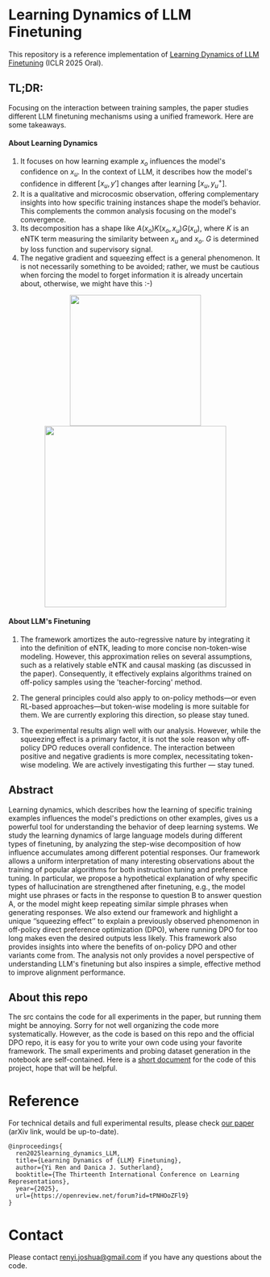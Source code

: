 # Learning Dynamics of LLM Finetuning

This repository is a reference implementation of [Learning Dynamics of LLM Finetuning](https://openreview.net/forum?id=tPNHOoZFl9&referrer=%5BAuthor%20Console%5D(%2Fgroup%3Fid%3DICLR.cc%2F2025%2FConference%2FAuthors%23your-submissions)) (ICLR 2025 Oral).

## TL;DR: 
Focusing on the interaction between training samples, the paper studies different LLM finetuning mechanisms using a unified framework. Here are some takeaways.

#### About Learning Dynamics

1. It focuses on how learning example $x_o$ influences the model's confidence on $x_u$. In the context of LLM, it describes how the model's confidence in different $[x_u, y']$ changes after learning $[x_u,y_u^+]$.
2. It is a qualitative and microcosmic observation,  offering complementary insights into how specific training instances shape the model’s behavior. This complements the common analysis focusing on the model's convergence.
3. Its decomposition has a shape like $A(x_o)K(x_o,x_u)G(x_u)$, where $K$ is an eNTK term measuring the similarity between $x_u$ and $x_o$. $G$ is determined by loss function and supervisory signal.
4. The negative gradient and squeezing effect is a general phenomenon. It is not necessarily something to be avoided; rather, we must be cautious when forcing the model to forget information it is already uncertain about, otherwise, we might have this :-)

<div align=center><img src="https://github.com/Joshua-Ren/Learning_dynamics_LLM/blob/main/something_interesting/squeezing_effect.png" width="260"/><img src="https://github.com/Joshua-Ren/Learning_dynamics_LLM/blob/main/something_interesting/doutub_gif.gif" width="360"/></div>

#### About LLM's Finetuning

1. The framework amortizes the auto-regressive nature by integrating it into the definition of eNTK, leading to more concise non-token-wise modeling. 
However, this approximation relies on several assumptions, such as a relatively stable eNTK and causal masking (as discussed in the paper).
Consequently, it effectively explains algorithms trained on off-policy samples using the 'teacher-forcing' method.

2. The general principles could also apply to on-policy methods—or even RL-based approaches—but token-wise modeling is more suitable for them. We are currently exploring this direction, so please stay tuned.
3. The experimental results align well with our analysis. However, while the squeezing effect is a primary factor, it is not the sole reason why off-policy DPO reduces overall confidence.
   The interaction between positive and negative gradients is more complex, necessitating token-wise modeling. We are actively investigating this further — stay tuned.


## Abstract

Learning dynamics, which describes how the learning of specific training examples influences the model's predictions on other examples, gives us a powerful tool for understanding the behavior of deep learning systems. 
We study the learning dynamics of large language models during different types of finetuning, by analyzing the step-wise decomposition of how influence accumulates among different potential responses.
Our framework allows a uniform interpretation of many interesting observations about the training of popular algorithms for both instruction tuning and preference tuning. 
In particular, we propose a hypothetical explanation of why specific types of hallucination are strengthened after finetuning, e.g., 
the model might use phrases or facts in the response to question B to answer question A, or the model might keep repeating similar simple phrases when generating responses. 
We also extend our framework and highlight a unique ‘’squeezing effect’’ to explain a previously observed phenomenon in off-policy direct preference optimization (DPO), 
where running DPO for too long makes even the desired outputs less likely. This framework also provides insights into where the benefits of on-policy DPO and other variants come from. 
The analysis not only provides a novel perspective of understanding LLM's finetuning but also inspires a simple, effective method to improve alignment performance.

## About this repo

The src contains the code for all experiments in the paper, but running them might be annoying. 
Sorry for not well organizing the code more systematically. 
However, as the code is based on this repo and the official DPO repo, 
it is easy for you to write your own code using your favorite framework. 
The small experiments and probing dataset generation in the notebook are self-contained. 
Here is a [short document](https://weak-family-7e4.notion.site/Go-over-the-codebase-19c85a5295b8808ea13cf33f18ada4a8) for the code of this project, hope that will be helpful.

# Reference
For technical details and full experimental results, please check [our paper](https://arxiv.org/abs/2407.10490) (arXiv link, would be up-to-date).
```
@inproceedings{
  ren2025learning_dynamics_LLM,
  title={Learning Dynamics of {LLM} Finetuning},
  author={Yi Ren and Danica J. Sutherland},
  booktitle={The Thirteenth International Conference on Learning Representations},
  year={2025},
  url={https://openreview.net/forum?id=tPNHOoZFl9}
}
```

# Contact
Please contact renyi.joshua@gmail.com if you have any questions about the code.


